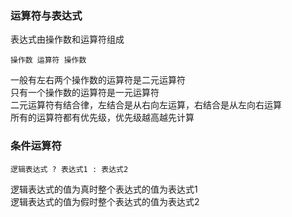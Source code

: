 ### 运算符与表达式

表达式由操作数和运算符组成

```
操作数 运算符 操作数
```

一般有左右两个操作数的运算符是二元运算符  
只有一个操作数的运算符是一元运算符  
二元运算符有结合律，左结合是从右向左运算，右结合是从左向右运算  
所有的运算符都有优先级，优先级越高越先计算

### 条件运算符

```
逻辑表达式 ? 表达式1 : 表达式2
```

逻辑表达式的值为真时整个表达式的值为表达式1  
逻辑表达式的值为假时整个表达式的值为表达式2